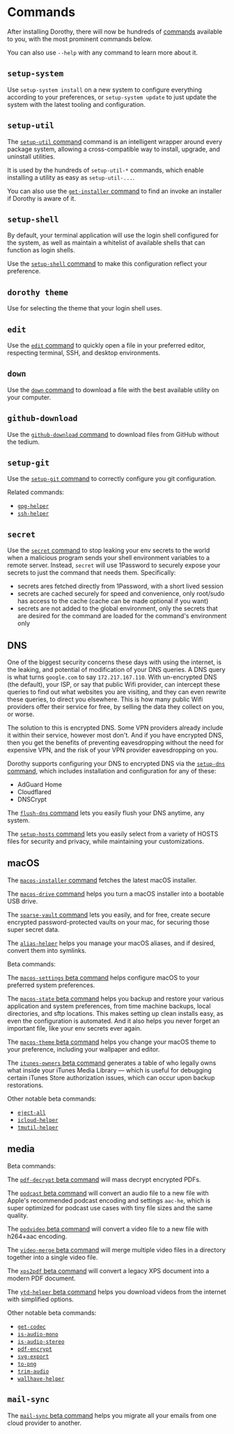 # Commands

After installing Dorothy, there will now be hundreds of [commands](https://github.com/bevry/dorothy/tree/master/commands) available to you, with the most prominent commands below.

You can also use `--help` with any command to learn more about it.

## `setup-system`

Use `setup-system install` on a new system to configure everything according to your preferences, or `setup-system update` to just update the system with the latest tooling and configuration.

## `setup-util`

The [`setup-util` command](https://github.com/bevry/dorothy/tree/master/commands/setup-util) command is an intelligent wrapper around every package system, allowing a cross-compatible way to install, upgrade, and uninstall utilities.

It is used by the hundreds of `setup-util-*` commands, which enable installing a utility as easy as `setup-util-...`.

You can also use the [`get-installer` command](https://github.com/bevry/dorothy/tree/master/commands/get-installer) to find an invoke an installer if Dorothy is aware of it.

## `setup-shell`

By default, your terminal application will use the login shell configured for the system, as well as maintain a whitelist of available shells that can function as login shells.

Use the [`setup-shell` command](https://github.com/bevry/dorothy/tree/master/commands/setup-shell) to make this configuration reflect your preference.

## `dorothy theme`

Use for selecting the theme that your login shell uses.

## `edit`

Use the [`edit` command](https://github.com/bevry/dorothy/tree/master/commands/edit) to quickly open a file in your preferred editor, respecting terminal, SSH, and desktop environments.

## `down`

Use the [`down` command](https://github.com/bevry/dorothy/tree/master/commands/down) to download a file with the best available utility on your computer.

## `github-download`

Use the [`github-download` command](https://github.com/bevry/dorothy/tree/master/commands/github-download) to download files from GitHub without the tedium.

## `setup-git`

Use the [`setup-git` command](https://github.com/bevry/dorothy/tree/master/commands/setup-git) to correctly configure you git configuration.

Related commands:

-   [`gpg-helper`](https://github.com/bevry/dorothy/tree/master/commands/gpg-helper)
-   [`ssh-helper`](https://github.com/bevry/dorothy/tree/master/commands/ssh-helper)

## `secret`

Use the [`secret` command](https://github.com/bevry/dorothy/tree/master/commands/secret) to stop leaking your env secrets to the world when a malicious program sends your shell environment variables to a remote server. Instead, `secret` will use 1Password to securely expose your secrets to just the command that needs them. Specifically:

-   secrets ares fetched directly from 1Password, with a short lived session
-   secrets are cached securely for speed and convenience, only root/sudo has access to the cache (cache can be made optional if you want)
-   secrets are not added to the global environment, only the secrets that are desired for the command are loaded for the command's environment only

## DNS

One of the biggest security concerns these days with using the internet, is the leaking, and potential of modification of your DNS queries. A DNS query is what turns `google.com` to say `172.217.167.110`. With un-encrypted DNS (the default), your ISP, or say that public Wifi provider, can intercept these queries to find out what websites you are visiting, and they can even rewrite these queries, to direct you elsewhere. This is how many public Wifi providers offer their service for free, by selling the data they collect on you, or worse.

The solution to this is encrypted DNS. Some VPN providers already include it within their service, however most don't. And if you have encrypted DNS, then you get the benefits of preventing eavesdropping without the need for expensive VPN, and the risk of your VPN provider eavesdropping on you.

Dorothy supports configuring your DNS to encrypted DNS via the [`setup-dns` command](https://github.com/bevry/dorothy/tree/master/commands/setup-dns), which includes installation and configuration for any of these:

-   AdGuard Home
-   Cloudflared
-   DNSCrypt

The [`flush-dns` command](https://github.com/bevry/dorothy/tree/master/commands/flush-dns) lets you easily flush your DNS anytime, any system.

The [`setup-hosts` command](https://github.com/bevry/dorothy/tree/master/commands/setup-hosts) lets you easily select from a variety of HOSTS files for security and privacy, while maintaining your customizations.

## macOS

The [`macos-installer` command](https://github.com/bevry/dorothy/tree/master/commands/macos-installer) fetches the latest macOS installer.

The [`macos-drive` command](https://github.com/bevry/dorothy/tree/master/commands/macos-drive) helps you turn a macOS installer into a bootable USB drive.

The [`sparse-vault` command](https://github.com/bevry/dorothy/tree/master/commands/sparse-vault) lets you easily, and for free, create secure encrypted password-protected vaults on your mac, for securing those super secret data.

The [`alias-helper`](https://github.com/bevry/dorothy/tree/master/commands/alias-helper) helps you manage your macOS aliases, and if desired, convert them into symlinks.

Beta commands:

The [`macos-settings` beta command](https://github.com/bevry/dorothy/tree/master/commands.beta/macos-settings) helps configure macOS to your preferred system preferences.

The [`macos-state` beta command](https://github.com/bevry/dorothy/tree/master/commands.beta/macos-state) helps you backup and restore your various application and system preferences, from time machine backups, local directories, and sftp locations. This makes setting up clean installs easy, as even the configuration is automated. And it also helps you never forget an important file, like your env secrets ever again.

The [`macos-theme` beta command](https://github.com/bevry/dorothy/tree/master/commands.beta/macos-theme) helps you change your macOS theme to your preference, including your wallpaper and editor.

The [`itunes-owners` beta command](https://github.com/bevry/dorothy/tree/master/commands.beta/itunes-owners) generates a table of who legally owns what inside your iTunes Media Library — which is useful for debugging certain iTunes Store authorization issues, which can occur upon backup restorations.

Other notable beta commands:

-   [`eject-all`](https://github.com/bevry/dorothy/tree/master/commands.beta/eject-all)
-   [`icloud-helper`](https://github.com/bevry/dorothy/tree/master/commands.beta/icloud-helper)
-   [`tmutil-helper`](https://github.com/bevry/dorothy/tree/master/commands.beta/tmutil-helper)

## media

Beta commands:

The [`pdf-decrypt` beta command](https://github.com/bevry/dorothy/tree/master/commands.beta/pdf-decrypt) will mass decrypt encrypted PDFs.

The [`podcast` beta command](https://github.com/bevry/dorothy/tree/master/commands.beta/podcast) will convert an audio file to a new file with Apple's recommended podcast encoding and settings `aac-he`, which is super optimized for podcast use cases with tiny file sizes and the same quality.

The [`podvideo` beta command](https://github.com/bevry/dorothy/tree/master/commands.beta/podvideo) will convert a video file to a new file with h264+aac encoding.

The [`video-merge` beta command](https://github.com/bevry/dorothy/tree/master/commands.beta/video-merge) will merge multiple video files in a directory together into a single video file.

The [`xps2pdf` beta command](https://github.com/bevry/dorothy/tree/master/commands.beta/xps2pdf) will convert a legacy XPS document into a modern PDF document.

The [`ytd-helper` beta command](https://github.com/bevry/dorothy/tree/master/commands.beta/ytd-helper) helps you download videos from the internet with simplified options.

Other notable beta commands:

-   [`get-codec`](https://github.com/bevry/dorothy/tree/master/commands.beta/get-codec)
-   [`is-audio-mono`](https://github.com/bevry/dorothy/tree/master/commands.beta/is-audio-mono)
-   [`is-audio-stereo`](https://github.com/bevry/dorothy/tree/master/commands.beta/is-audio-stereo)
-   [`pdf-encrypt`](https://github.com/bevry/dorothy/tree/master/commands.beta/pdf-encrypt)
-   [`svg-export`](https://github.com/bevry/dorothy/tree/master/commands.beta/svg-export)
-   [`to-png`](https://github.com/bevry/dorothy/tree/master/commands.beta/to-png)
-   [`trim-audio`](https://github.com/bevry/dorothy/tree/master/commands.beta/trim-audio)
-   [`wallhave-helper`](https://github.com/bevry/dorothy/tree/master/commands.beta/wallhave-helper)

## `mail-sync`

The [`mail-sync` beta command](https://github.com/bevry/dorothy/tree/master/commands.beta/mail-sync) helps you migrate all your emails from one cloud provider to another.
